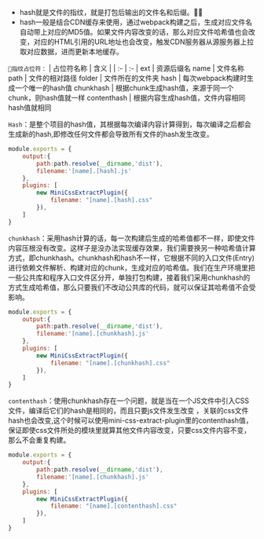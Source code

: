 * hash就是文件的指纹，就是打包后输出的文件名和后缀。
* hash一般是结合CDN缓存来使用，通过webpack构建之后，生成对应文件名自动带上对应的MD5值。如果文件内容改变的话，那么对应文件哈希值也会改变，对应的HTML引用的URL地址也会改变，触发CDN服务器从源服务器上拉取对应数据，进而更新本地缓存。

`指纹占位符：`
| 占位符名称 | 含义 |
| :- | :- |
ext | 资源后缀名
name | 文件名称
path | 文件的相对路径
folder | 文件所在的文件夹
hash | 每次webpack构建时生成一个唯一的hash值
chunkhash | 根据chunk生成hash值，来源于同一个chunk，则hash值就一样
contenthash | 根据内容生成hash值，文件内容相同hash值就相同

`Hash`：是整个项目的hash值，其根据每次编译内容计算得到，每次编译之后都会生成新的hash,即修改任何文件都会导致所有文件的hash发生改变。
```js
module.exports = {
    output:{
        path:path.resolve(__dirname,'dist'),
        filename:'[name].[hash].js'
    },
    plugins: [
        new MiniCssExtractPlugin({
            filename: "[name].[hash].css"
        }),
    ]
}
```

`chunkhash`：采用hash计算的话，每一次构建后生成的哈希值都不一样，即使文件内容压根没有改变。这样子是没办法实现缓存效果，我们需要换另一种哈希值计算方式，即chunkhash。chunkhash和hash不一样，它根据不同的入口文件(Entry)进行依赖文件解析、构建对应的chunk，生成对应的哈希值。我们在生产环境里把一些公共库和程序入口文件区分开，单独打包构建，接着我们采用chunkhash的方式生成哈希值，那么只要我们不改动公共库的代码，就可以保证其哈希值不会受影响。
```js
module.exports = {
    output:{
        path:path.resolve(__dirname,'dist'),
        filename:'[name].[chunkhash].js'
    },
    plugins: [
        new MiniCssExtractPlugin({
            filename: "[name].[chunkhash].css"
        }),
    ]
}
```

`contenthash`：使用chunkhash存在一个问题，就是当在一个JS文件中引入CSS文件，编译后它们的hash是相同的，而且只要js文件发生改变 ，关联的css文件hash也会改变,这个时候可以使用mini-css-extract-plugin里的contenthash值，保证即使css文件所处的模块里就算其他文件内容改变，只要css文件内容不变，那么不会重复构建。
```js
module.exports = {
    output:{
        path:path.resolve(__dirname,'dist'),
        filename:'[name].[chunkhash].js'
    },
    plugins: [
        new MiniCssExtractPlugin({
            filename: "[name].[contenthash].css"
        }),
    ]
}
```
